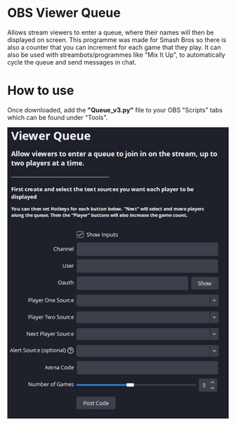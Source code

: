 # OBS Viewer Queue
Allows stream viewers to enter a queue, where their names will then be displayed on screen. This programme was made for Smash Bros so there is also a counter that you can increment for each game that they play. It can also be used with streambots/programmes like "Mix It Up", to automatically cycle the queue and send messages in chat.

# How to use
Once downloaded, add the **"Queue_v3.py"** file to your OBS "Scripts" tabs which can be found under "Tools". 

![Settings](Queue_GUI.JPG)
